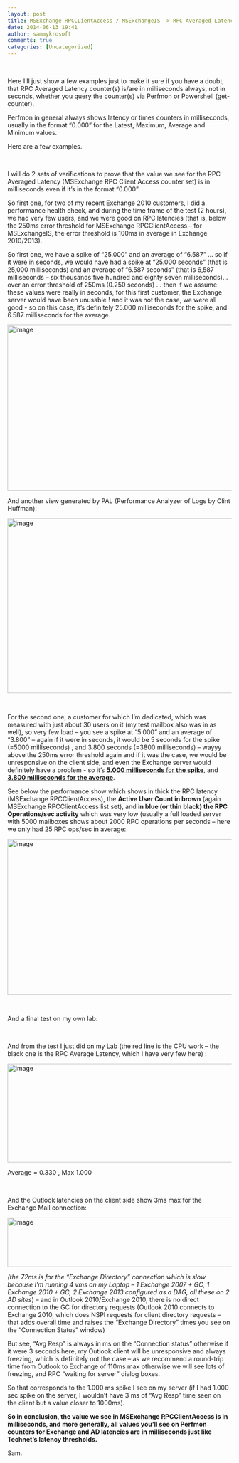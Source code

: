 ```yaml
---
layout: post
title: MSExchange RPCCLientAccess / MSExchangeIS –> RPC Averaged Latency – it’s always in milliseconds, not in seconds
date: 2014-06-13 19:41
author: sammykrosoft
comments: true
categories: [Uncategorized]
---
```

<p>&#160;</p>  <p>Here I’ll just show a few examples just to make it sure if you have a doubt, that RPC Averaged Latency counter(s) is/are in milliseconds always, not in seconds, whether you query the counter(s) via Perfmon or Powershell (get-counter).</p>  <p>Perfmon in general always shows latency or times counters in milliseconds, usually in the format “0.000” for the Latest, Maximum, Average and Minimum values.</p>  <p>Here are a few examples.</p>  <p>&#160;</p>  <p>I will do 2 sets of verifications to prove that the value we see for the RPC Averaged Latency (MSExchange RPC Client Access counter set) is in milliseconds even if it’s in the format “0.000”.</p>  <p>So first one, for two of my recent Exchange 2010 customers, I did a performance health check, and during the time frame of the test (2 hours), we had very few users, and we were good on RPC latencies (that is, below the 250ms error threshold for MSExchange RPCClientAccess – for MSExchangeIS, the error threshold is 100ms in average in Exchange 2010/2013).</p>  <p>So first one, we have a spike of “25.000” and an average of “6.587” … so if it were in seconds, we would have had a spike at “25.000 seconds” (that is 25,000 milliseconds) and an average of “6.587 seconds” (that is 6,587 milliseconds – six thousands five hundred and eighty seven milliseconds)… over an error threshold of 250ms (0.250 seconds) … then if we assume these values were really in seconds, for this first customer, the Exchange server would have been unusable ! and it was not the case, we were all good - so on this case, it’s definitely 25.000 milliseconds for the spike, and 6.587 milliseconds for the average.</p>  <p><a href="https://msdnshared.blob.core.windows.net/media/TNBlogsFS/prod.evol.blogs.technet.com/CommunityServer.Blogs.Components.WeblogFiles/00/00/00/73/61/metablogapi/3757.image_2.png" original-url="http://blogs.technet.com/cfs-file.ashx/__key/communityserver-blogs-components-weblogfiles/00-00-00-73-61-metablogapi/3757.image_5F00_2.png"><img title="image" style="display:inline;" border="0" alt="image" src="https://msdnshared.blob.core.windows.net/media/TNBlogsFS/prod.evol.blogs.technet.com/CommunityServer.Blogs.Components.WeblogFiles/00/00/00/73/61/metablogapi/1157.image_thumb.png" original-url="http://blogs.technet.com/cfs-file.ashx/__key/communityserver-blogs-components-weblogfiles/00-00-00-73-61-metablogapi/1157.image_5F00_thumb.png" width="794" height="373" /></a> </p>  <p>And another view generated by PAL (Performance Analyzer of Logs by Clint Huffman):</p>  <p><a href="https://msdnshared.blob.core.windows.net/media/TNBlogsFS/prod.evol.blogs.technet.com/CommunityServer.Blogs.Components.WeblogFiles/00/00/00/73/61/metablogapi/0005.image_4.png" original-url="http://blogs.technet.com/cfs-file.ashx/__key/communityserver-blogs-components-weblogfiles/00-00-00-73-61-metablogapi/0005.image_5F00_4.png"><img title="image" style="display:inline;" border="0" alt="image" src="https://msdnshared.blob.core.windows.net/media/TNBlogsFS/prod.evol.blogs.technet.com/CommunityServer.Blogs.Components.WeblogFiles/00/00/00/73/61/metablogapi/6330.image_thumb_1.png" original-url="http://blogs.technet.com/cfs-file.ashx/__key/communityserver-blogs-components-weblogfiles/00-00-00-73-61-metablogapi/6330.image_5F00_thumb_5F00_1.png" width="801" height="393" /></a> </p>  <p>&#160;</p>  <p>For the second one, a customer for which I’m dedicated, which was measured with just about 30 users on it (my test mailbox also was in as well), so very few load – you see a spike at “5.000” and an average of “3.800” – again if it were in seconds, it would be 5 seconds for the spike (=5000 milliseconds) , and 3.800 seconds (=3800 milliseconds) – wayyy above the 250ms error threshold again and if it was the case, we would be unresponsive on the client side, and even the Exchange server would definitely have a problem - so it’s <u><strong>5.000 milliseconds </strong>for <strong>the spike</strong></u>, and <strong><u>3.800 milliseconds for the average</u></strong>.</p>  <p>See below the performance show which shows in thick the RPC latency (MSExchange RPCClientAccess), the <strong>Active User Count in brown</strong> (again MSExchange RPCClientAccess list set), and <strong>in blue (or thin black) the RPC Operations/sec activity</strong> which was very low (usually a full loaded server with 5000 mailboxes shows about 2000 RPC operations per seconds – here we only had 25 RPC ops/sec in average:</p>  <p><a href="https://msdnshared.blob.core.windows.net/media/TNBlogsFS/prod.evol.blogs.technet.com/CommunityServer.Blogs.Components.WeblogFiles/00/00/00/73/61/metablogapi/7750.image_6.png" original-url="http://blogs.technet.com/cfs-file.ashx/__key/communityserver-blogs-components-weblogfiles/00-00-00-73-61-metablogapi/7750.image_5F00_6.png"><img title="image" style="display:inline;" border="0" alt="image" src="https://msdnshared.blob.core.windows.net/media/TNBlogsFS/prod.evol.blogs.technet.com/CommunityServer.Blogs.Components.WeblogFiles/00/00/00/73/61/metablogapi/5518.image_thumb_2.png" original-url="http://blogs.technet.com/cfs-file.ashx/__key/communityserver-blogs-components-weblogfiles/00-00-00-73-61-metablogapi/5518.image_5F00_thumb_5F00_2.png" width="760" height="350" /></a> </p>  <p>&#160;</p>  <p>And a final test on my own lab:</p>  <p>&#160;</p>  <p>And from the test I just did on my Lab (the red line is the CPU work – the black one is the RPC Average Latency, which I have very few here) :</p>  <p><a href="https://msdnshared.blob.core.windows.net/media/TNBlogsFS/prod.evol.blogs.technet.com/CommunityServer.Blogs.Components.WeblogFiles/00/00/00/73/61/metablogapi/0284.image_8.png" original-url="http://blogs.technet.com/cfs-file.ashx/__key/communityserver-blogs-components-weblogfiles/00-00-00-73-61-metablogapi/0284.image_5F00_8.png"><img title="image" style="display:inline;" border="0" alt="image" src="https://msdnshared.blob.core.windows.net/media/TNBlogsFS/prod.evol.blogs.technet.com/CommunityServer.Blogs.Components.WeblogFiles/00/00/00/73/61/metablogapi/8156.image_thumb_3.png" original-url="http://blogs.technet.com/cfs-file.ashx/__key/communityserver-blogs-components-weblogfiles/00-00-00-73-61-metablogapi/8156.image_5F00_thumb_5F00_3.png" width="775" height="222" /></a> </p>  <p>Average = 0.330 , Max 1.000</p>  <p>&#160;</p>  <p>And the Outlook latencies on the client side show 3ms max for the Exchange Mail connection:</p>  <p><a href="https://msdnshared.blob.core.windows.net/media/TNBlogsFS/prod.evol.blogs.technet.com/CommunityServer.Blogs.Components.WeblogFiles/00/00/00/73/61/metablogapi/0564.image_10.png" original-url="http://blogs.technet.com/cfs-file.ashx/__key/communityserver-blogs-components-weblogfiles/00-00-00-73-61-metablogapi/0564.image_5F00_10.png"><img title="image" style="display:inline;" border="0" alt="image" src="https://msdnshared.blob.core.windows.net/media/TNBlogsFS/prod.evol.blogs.technet.com/CommunityServer.Blogs.Components.WeblogFiles/00/00/00/73/61/metablogapi/3323.image_thumb_4.png" original-url="http://blogs.technet.com/cfs-file.ashx/__key/communityserver-blogs-components-weblogfiles/00-00-00-73-61-metablogapi/3323.image_5F00_thumb_5F00_4.png" width="785" height="111" /></a> </p>  <p><em>(the 72ms is for the “Exchange Directory” connection which is slow because I’m running 4 vms on my Laptop – 1 Exchange 2007 + GC, 1 Exchange 2010 + GC, 2 Exchange 2013 configured as a DAG, all these on 2 AD sites</em>) – and in Outlook 2010/Exchange 2010, there is no direct connection to the GC for directory requests (Outlook 2010 connects to Exchange 2010, which does NSPI requests for client directory requests – that adds overall time and raises the “Exchange Directory” times you see on the “Connection Status” window)</p>  <p>But see, “Avg Resp” is always in ms on the “Connection status” otherwise if it were 3 seconds here, my Outlook client will be unresponsive and always freezing, which is definitely not the case – as we recommend a round-trip time from Outlook to Exchange of 110ms max otherwise we will see lots of freezing, and RPC “waiting for server” dialog boxes.</p>  <p>So that corresponds to the 1.000 ms spike I see on my server (if I had 1.000 sec spike on the server, I wouldn’t have 3 ms of “Avg Resp” time seen on the client but a value closer to 1000ms).</p>  <p><strong>So in conclusion, the value we see in MSExchange RPCClientAccess is in milliseconds, and more generally, all values you’ll see on Perfmon counters for Exchange and AD latencies are in milliseconds just like Technet’s latency thresholds.</strong></p>  <p>Sam.</p>
